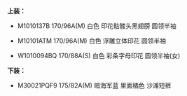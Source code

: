 **上装：**

- M1010137B 170/96A(M) 白色 印花骷髅头黑翅膀 圆领半袖

- M10101ATM 170/96A(M) 白色 浮雕立体印花 圆领半袖

- W1010094BQ 170/88A(S) 白色 彩条字母印花 圆领半袖(女)


**下装：**

- M30021PQF9 175/82A(M) 暗海军蓝 里面橘色 沙滩短裤